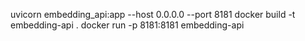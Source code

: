 uvicorn embedding_api:app --host 0.0.0.0 --port 8181
docker build -t embedding-api .
docker run -p 8181:8181 embedding-api
